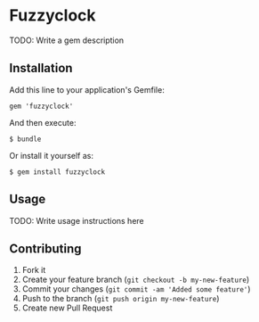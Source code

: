 # Fuzzyclock

TODO: Write a gem description

## Installation

Add this line to your application's Gemfile:

    gem 'fuzzyclock'

And then execute:

    $ bundle

Or install it yourself as:

    $ gem install fuzzyclock

## Usage

TODO: Write usage instructions here

## Contributing

1. Fork it
2. Create your feature branch (`git checkout -b my-new-feature`)
3. Commit your changes (`git commit -am 'Added some feature'`)
4. Push to the branch (`git push origin my-new-feature`)
5. Create new Pull Request
